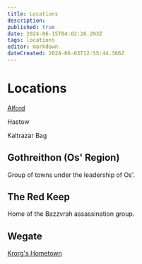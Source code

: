 ```yaml
---
title: Locations
description: 
published: true
date: 2024-06-15T04:02:28.293Z
tags: locations
editor: markdown
dateCreated: 2024-06-03T12:55:44.366Z
---
```


# Locations

[Alford](/locations/Alford)

Hastow

Kaltrazar Bag

## Gothreithon (Os' Region)
Group of towns under the leadership of Os'.

## The Red Keep
Home of the Bazzvrah assassination group. 

## Wegate



[Krorg's Hometown](/locations/north_geskoworm)